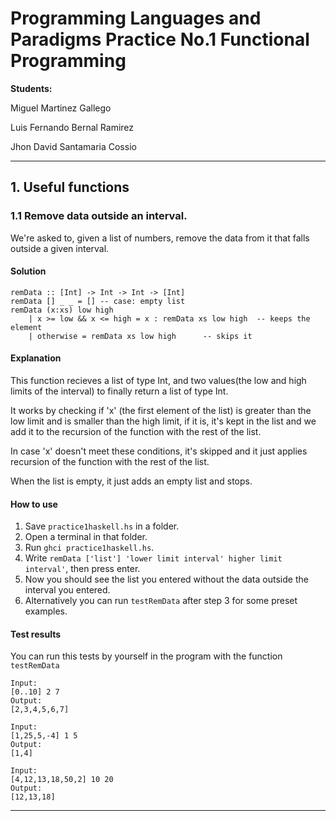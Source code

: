# Programming Languages and Paradigms Practice No.1 Functional Programming

**Students:** 

Miguel Martinez Gallego

Luis Fernando Bernal Ramirez

Jhon David Santamaria Cossio


---

## 1. Useful functions

### 1.1 Remove data outside an interval.

We're asked to, given a list of numbers, remove the data from it that falls outside a given interval.

#### Solution

```
remData :: [Int] -> Int -> Int -> [Int]
remData [] _ _ = [] -- case: empty list
remData (x:xs) low high
    | x >= low && x <= high = x : remData xs low high  -- keeps the element
    | otherwise = remData xs low high      -- skips it
```

#### Explanation

This function recieves a list of type Int, and two values(the low and high limits of the interval) to finally return a list of type Int.

It works by checking if 'x' (the first element of the list) is greater than the low limit and is smaller than the high limit, if it is, it's kept in the list and we add it to the recursion of the function with the rest of the list.

In case 'x' doesn't meet these conditions, it's skipped and it just applies recursion of the function with the rest of the list.

When the list is empty, it just adds an empty list and stops.

#### How to use
1. Save `practice1haskell.hs` in a folder.
2. Open a terminal in that folder.
3. Run `ghci practice1haskell.hs`.
4. Write `remData ['list'] 'lower limit interval' higher limit interval'`, then press enter.
5. Now you should see the list you entered without the data outside the interval you entered.
6. Alternatively you can run `testRemData` after step 3 for some preset examples.

#### Test results

You can run this tests by yourself in the program with the function `testRemData`

```
Input:
[0..10] 2 7
Output:
[2,3,4,5,6,7]

Input:
[1,25,5,-4] 1 5
Output:
[1,4]

Input:
[4,12,13,18,50,2] 10 20
Output:
[12,13,18]
```

---


